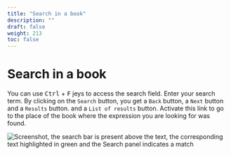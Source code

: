 ```yaml
---
title: "Search in a book"
description: ""
draft: false
weight: 213
toc: false
---
```


# Search in a book

You can use <kbd>Ctrl</kbd> + <kbd>F</kbd> jeys to access the 
search field. Enter your search term. By clicking on the 
`Search` button, you get a `Back` button, a `Next` button and a `Results` button. 
and a `List of results` button. Activate this link to go to the place 
of the book where the expression you are looking for was found.

<img src="/thorium-reader-doc/images/local-fr/thorium-search-navpanel.png" alt="Screenshot, the search bar is present above the text, the corresponding text highlighted in green and the Search panel indicates a match"/>